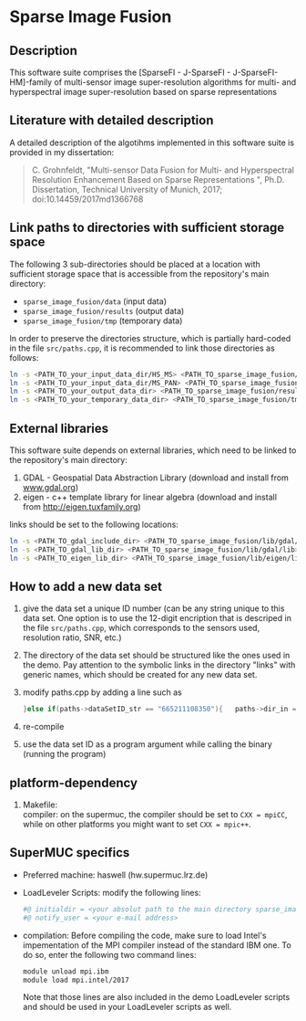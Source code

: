 # Sparse Image Fusion

## Description

This software suite comprises the \[SparseFI - J-SparseFI - J-SparseFI-HM\]-family of multi-sensor image super-resolution algorithms for multi- and hyperspectral image super-resolution based on sparse representations

## Literature with detailed description

A detailed description of the algotihms implemented in this software suite is provided in my dissertation:
> C. Grohnfeldt, "Multi-sensor Data Fusion for Multi- and Hyperspectral Resolution Enhancement Based on Sparse Representations ", Ph.D. Dissertation, Technical University of Munich, 2017; doi:10.14459/2017md1366768

## Link paths to directories with sufficient storage space

The following 3 sub-directories should be placed at a location with sufficient storage space that is accessible from the repository's main directory:

- `sparse_image_fusion/data` (input data)
- `sparse_image_fusion/results` (output data)
- `sparse_image_fusion/tmp` (temporary data)

In order to preserve the directories structure, which is partially hard-coded in the file `src/paths.cpp`, it is recommended to link those directories as follows:

```bash
ln -s <PATH_TO_your_input_data_dir/HS_MS> <PATH_TO_sparse_image_fusion/data/HS_MS>
ln -s <PATH_TO_your_input_data_dir/MS_PAN> <PATH_TO_sparse_image_fusion/data/MS_PAN>
ln -s <PATH_TO_your_output_data_dir> <PATH_TO_sparse_image_fusion/results>
ln -s <PATH_TO_your_temporary_data_dir> <PATH_TO_sparse_image_fusion/tmp>
```

## External libraries

This software suite depends on external libraries, which need to be linked to the repository's main directory:

1. GDAL - Geospatial Data Abstraction Library (download and install from www.gdal.org)
2. eigen - c++ template library for linear algebra (download and install from http://eigen.tuxfamily.org)

links should be set to the following locations:

```bash
ln -s <PATH_TO_gdal_include_dir> <PATH_TO_sparse_image_fusion/lib/gdal/inc>
ln -s <PATH_TO_gdal_lib_dir> <PATH_TO_sparse_image_fusion/lib/gdal/lib>
ln -s <PATH_TO_eigen_lib_dir> <PATH_TO_sparse_image_fusion/lib/eigen/lib>
```

## How to add a new data set

1. give the data set a unique ID number (can be any string unique to this data set. One option is to use the 12-digit encription that is descriped in the file ```src/paths.cpp```, which corresponds to the sensors used, resolution ratio, SNR, etc.)
2. The directory of the data set should be structured like the ones used in the demo. Pay attention to the symbolic links in the directory "links" with generic names, which should be created for any new data set.
3. modify paths.cpp by adding a line such as

   ```cpp
   }else if(paths->dataSetID_str == "665211108350"){   paths->dir_in = maindir_path + "/" + "HS_MS"  + "/" + "665211108350_ROSIS_Pavia_Univeristy"             + "/" + "InputData" + "/" + "links";
   ```

4. re-compile
5. use the data set ID as a program argument while calling the binary (running the program)

## platform-dependency

1. Makefile: \
   compiler: on the supermuc, the compiler should be set to ```CXX = mpiCC```, while on other platforms you might want to set ```CXX = mpic++```.

## SuperMUC specifics

- Preferred machine: haswell (hw.supermuc.lrz.de)
- LoadLeveler Scripts: modify the following lines:

  ```bash
  #@ initialdir = <your absolut path to the main directory sparse_image_fusion>
  #@ notify_user = <your e-mail address> 
  ```

- compilation: Before compiling the code, make sure to load Intel's impementation of the MPI compiler instead of the standard IBM one. To do so, enter the following two command lines:

  ```bash
  module unload mpi.ibm
  module load mpi.intel/2017
  ```

  Note that those lines are also included in the demo LoadLeveler scripts and should be used in your LoadLeveler scripts as well.

